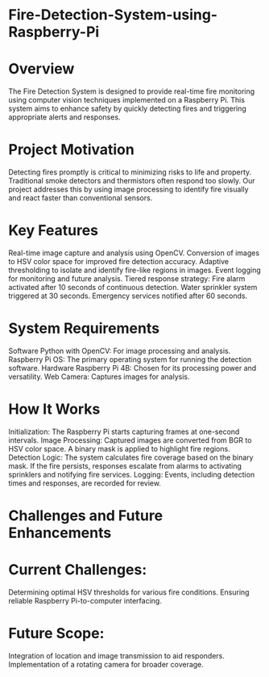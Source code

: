 # Fire-Detection-System-using-Raspberry-Pi
# Overview
The Fire Detection System is designed to provide real-time fire monitoring using computer vision techniques implemented on a Raspberry Pi. This system aims to enhance safety by quickly detecting fires and triggering appropriate alerts and responses.

# Project Motivation
Detecting fires promptly is critical to minimizing risks to life and property. Traditional smoke detectors and thermistors often respond too slowly. Our project addresses this by using image processing to identify fire visually and react faster than conventional sensors.

#  Key Features
Real-time image capture and analysis using OpenCV.
Conversion of images to HSV color space for improved fire detection accuracy.
Adaptive thresholding to isolate and identify fire-like regions in images.
Event logging for monitoring and future analysis.
Tiered response strategy:
Fire alarm activated after 10 seconds of continuous detection.
Water sprinkler system triggered at 30 seconds.
Emergency services notified after 60 seconds.
# System Requirements
   Software
Python with OpenCV: For image processing and analysis.
Raspberry Pi OS: The primary operating system for running the detection software.
   Hardware
Raspberry Pi 4B: Chosen for its processing power and versatility.
Web Camera: Captures images for analysis.
# How It Works
Initialization: The Raspberry Pi starts capturing frames at one-second intervals.
Image Processing: Captured images are converted from BGR to HSV color space. A binary mask is applied to highlight fire regions.
Detection Logic:
The system calculates fire coverage based on the binary mask.
If the fire persists, responses escalate from alarms to activating sprinklers and notifying fire services.
Logging: Events, including detection times and responses, are recorded for review.
# Challenges and Future Enhancements
  # Current Challenges:
Determining optimal HSV thresholds for various fire conditions.
Ensuring reliable Raspberry Pi-to-computer interfacing.
# Future Scope:
Integration of location and image transmission to aid responders.
Implementation of a rotating camera for broader coverage.
